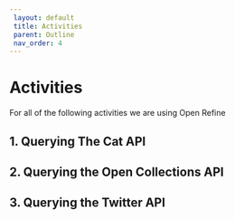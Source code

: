 ```yaml
---
 layout: default
 title: Activities
 parent: Outline
 nav_order: 4
---
```

# Activities

For all of the following activities we are using Open Refine

## 1. Querying The Cat API

## 2. Querying the Open Collections API

## 3. Querying the Twitter API
